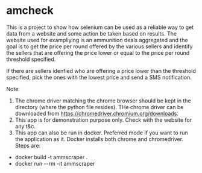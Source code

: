 # amcheck

This is a project to show how selenium can be used as a reliable way to get data from a website and some action be taken
based on results. The website used for exampliying is an ammunition deals aggregated and the goal is to get the price per
round offered by the various sellers and identify the sellers that are offering the price lower or equal to the price per 
round threshold specified. 

If there are sellers idenfied who are offering a price lower than the threshold specified, pick the ones with the lowest 
price and send a SMS notification. 

Note: 
1. The chrome driver matching the chrome browser should be kept in the directory (where the python file resides). THe 
chrome driver can be downloaded from https://chromedriver.chromium.org/downloads.
2. This app is for demonstration purpose only. Check with the website for any t&c.
3. This app can also be run in docker. Preferred mode if you want to run the application as it. Docker installs both chrome and chromedriver. Steps are:
* docker build -t ammscraper .
* docker run --rm -it ammscraper
